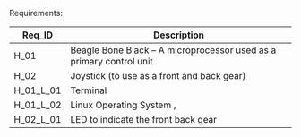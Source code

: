 Requirements:

| Req_ID           | Description                                                         |
|------------------|---------------------------------------------------------------------|
|     H_01         | Beagle Bone Black – A microprocessor used as a primary control unit |
|     H_02         |         Joystick (to use as a front and back gear)                  |
|     H_01_L_01    |         Terminal                                                    |
|     H_01_L_02    |         Linux Operating System ,                                     |
|     H_02_L_01    |         LED to indicate the front back gear                     |
